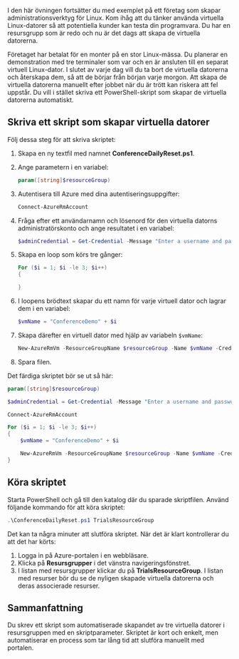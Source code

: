 I den här övningen fortsätter du med exemplet på ett företag som skapar administrationsverktyg för Linux. Kom ihåg att du tänker använda virtuella Linux-datorer så att potentiella kunder kan testa din programvara. Du har en resursgrupp som är redo och nu är det dags att skapa de virtuella datorerna.

Företaget har betalat för en monter på en stor Linux-mässa. Du planerar en demonstration med tre terminaler som var och en är ansluten till en separat virtuell Linux-dator. I slutet av varje dag vill du ta bort de virtuella datorerna och återskapa dem, så att de börjar från början varje morgon. Att skapa de virtuella datorerna manuellt efter jobbet när du är trött kan riskera att fel uppstår. Du vill i stället skriva ett PowerShell-skript som skapar de virtuella datorerna automatiskt.

## <a name="write-a-script-that-creates-virtual-machines"></a>Skriva ett skript som skapar virtuella datorer

Följ dessa steg för att skriva skriptet:

1. Skapa en ny textfil med namnet **ConferenceDailyReset.ps1**.

2. Ange parametern i en variabel:

    ```powershell
    param([string]$resourceGroup)
    ```

3. Autentisera till Azure med dina autentiseringsuppgifter:

    ```powershell
    Connect-AzureRmAccount
    ```

4. Fråga efter ett användarnamn och lösenord för den virtuella datorns administratörskonto och ange resultatet i en variabel:

    ```powershell
    $adminCredential = Get-Credential -Message "Enter a username and password for the VM administrator."
    ```

5. Skapa en loop som körs tre gånger:

    ```powershell
    For ($i = 1; $i -le 3; $i++) 
    {

    }
    ```

6. I loopens brödtext skapar du ett namn för varje virtuell dator och lagrar dem i en variabel:

    ```powershell
    $vmName = "ConferenceDemo" + $i
    ```

7. Skapa därefter en virtuell dator med hjälp av variabeln `$vmName`:

   ```powershell
   New-AzureRmVm -ResourceGroupName $resourceGroup -Name $vmName -Credential $adminCredential -Location "East US" 
   ```

8. Spara filen.

Det färdiga skriptet bör se ut så här:

```powershell
param([string]$resourceGroup)

$adminCredential = Get-Credential -Message "Enter a username and password for the VM administrator."

Connect-AzureRmAccount

For ($i = 1; $i -le 3; $i++)
{
    $vmName = "ConferenceDemo" + $i

    New-AzureRmVm -ResourceGroupName $resourceGroup -Name $vmName -Credential $adminCredential -Location "East US" -Image UbuntuLTS
}
```

## <a name="execute-the-script"></a>Köra skriptet

Starta PowerShell och gå till den katalog där du sparade skriptfilen. Använd följande kommando för att köra skriptet:

```powershell
.\ConferenceDailyReset.ps1 TrialsResourceGroup
```

Det kan ta några minuter att slutföra skriptet. När det är klart kontrollerar du att det har körts:

1. Logga in på Azure-portalen i en webbläsare.
2. Klicka på **Resursgrupper** i det vänstra navigeringsfönstret.
3. I listan med resursgrupper klickar du på **TrialsResourceGroup**. I listan med resurser bör du se de nyligen skapade virtuella datorerna och deras associerade resurser.

## <a name="summary"></a>Sammanfattning
Du skrev ett skript som automatiserade skapandet av tre virtuella datorer i resursgruppen med en skriptparameter. Skriptet är kort och enkelt, men automatiserar en process som tar lång tid att slutföra manuellt med portalen.